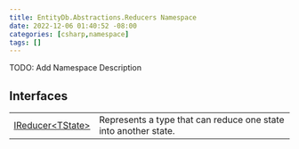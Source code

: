 ```yaml
---
title: EntityDb.Abstractions.Reducers Namespace
date: 2022-12-06 01:40:52 -08:00
categories: [csharp,namespace]
tags: []
---
```



TODO: Add Namespace Description

## Interfaces
<table><tr><td><a href='/posts/csharp.interface.entitydb.abstractions.reducers.ireducer-1/'>IReducer&lt;TState&gt;</a></td><td>
Represents a type that can reduce one state into another state.
</td></tr></table>
